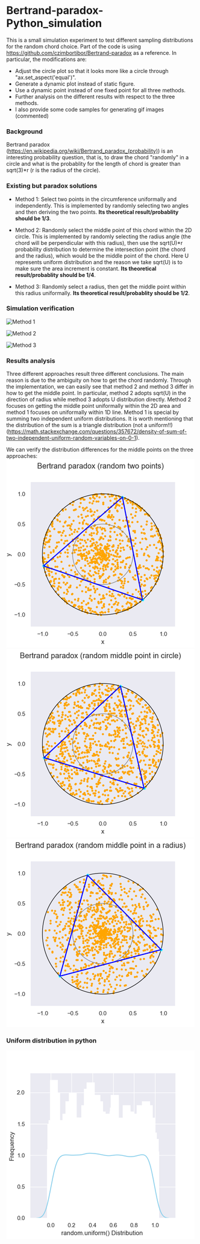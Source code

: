 # Bertrand-paradox-Python_simulation
This is a small simulation experiment to test different sampling distributions for the random chord choice. Part of the code is using https://github.com/czimbortibor/Bertrand-paradox as a reference. In particular, the modifications are:

- Adjust the circle plot so that it looks more like a circle through "ax.set_aspect('equal')".
- Generate a dynamic plot instead of static figure.
- Use a dynamic point instead of one fixed point for all three methods.
- Further analysis on the different results with respect to the three methods.
- I also provide some code samples for generating gif images (commented)

### Background
Bertrand paradox (https://en.wikipedia.org/wiki/Bertrand_paradox_(probability)) is an interesting probability question, that is, to draw the chord "randomly" in a circle and what is the probablity for the length of chord is greater than sqrt(3)*r (r is the radius of the circle). 

### Existing but paradox solutions

- Method 1: Select two points in the circumference uniformally and independently. This is implemented by randomly selecting two angles and then deriving the two points. **Its theoretical result/probablity should be 1/3**.

- Method 2: Randomly select the middle point of this chord within the 2D circle. This is implemented by randomly selecting the radius angle (the chord will be perpendicular with this radius), then use the sqrt(U)*r probability distribution to determine the intersection point (the chord and the radius), which would be the middle point of the chord. Here U represents uniform distribution and the reason we take sqrt(U) is to make sure the area increment is constant. **Its theoretical result/probablity should be 1/4**.

- Method 3: Randomly select a radius, then get the middle point within this radius uniformally. **Its theoretical result/probablity should be 1/2**. 

### Simulation verification

![Method 1](https://github.com/Fengtao22/Bertrand-paradox-Python_simulation/blob/main/Method1.gif)

![Method 2](https://github.com/Fengtao22/Bertrand-paradox-Python_simulation/blob/main/Method2.gif)

![Method 3](https://github.com/Fengtao22/Bertrand-paradox-Python_simulation/blob/main/Method3.gif)


### Results analysis
Three different approaches result three different conclusions. The main reason is due to the ambiguity on how to get the chord randomly. Through the implementation, we can easily see that method 2 and method 3 differ in how to get the middle point. In particular, method 2 adopts sqrt(U) in the direction of radius while method 3 adopts U distribution directly. Method 2 focuses on getting the middle point uniformally within the 2D area and method 1 focuses on uniformally within 1D line. Method 1 is special by summing two independent uniform distributions. It is worth mentioning that the distribution of the sum is a triangle distribution (not a uniform!!) (https://math.stackexchange.com/questions/357672/density-of-sum-of-two-independent-uniform-random-variables-on-0-1).  

We can verify the distribution differences for the middle points on the three approaches:
![](https://github.com/Fengtao22/Bertrand-paradox-Python_simulation/blob/main/Method1_middle_points.png)
![](https://github.com/Fengtao22/Bertrand-paradox-Python_simulation/blob/main/Method2_middle_points.png)
![](https://github.com/Fengtao22/Bertrand-paradox-Python_simulation/blob/main/Method3_middle_points.png)


### Uniform distribution in python
![](https://github.com/Fengtao22/Bertrand-paradox-Python_simulation/blob/main/Figure_2_np.random.uniform.png)
